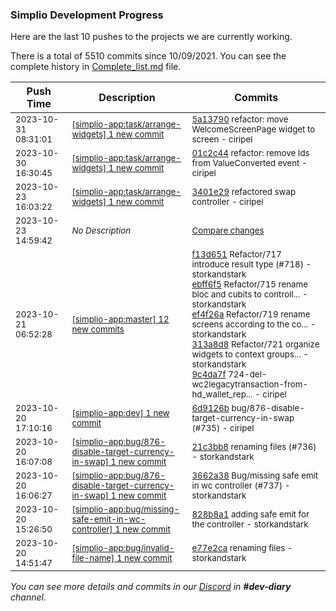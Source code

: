 
### Simplio Development Progress

Here are the last 10 pushes to the projects we are currently working.

There is a total of 5510 commits since 10/09/2021. You can see the complete history in
 [Complete_list.md](Complete_list.md) file.

| Push Time | Description | Commits |
| --- | --- | --- |
| <sub>2023-10-31 08:31:01</sub> | <sub>[[simplio-app:task/arrange-widgets] 1 new commit](https://github.com/SimplioOfficial/simplio-app/commit/5a13790e1d30d6dd83e9e6db89b784fd00c8b287)</sub> | <sub>[5a13790](https://github.com/SimplioOfficial/simplio-app/commit/5a13790e1d30d6dd83e9e6db89b784fd00c8b287) refactor: move WelcomeScreenPage widget to screen - ciripel</sub> |
| <sub>2023-10-30 16:30:45</sub> | <sub>[[simplio-app:task/arrange-widgets] 1 new commit](https://github.com/SimplioOfficial/simplio-app/commit/01c2c4499c22f8ea7e0e874ba063d3c4c29b2ae2)</sub> | <sub>[01c2c44](https://github.com/SimplioOfficial/simplio-app/commit/01c2c4499c22f8ea7e0e874ba063d3c4c29b2ae2) refactor: remove Ids from ValueConverted event - ciripel</sub> |
| <sub>2023-10-23 16:03:22</sub> | <sub>[[simplio-app:task/arrange-widgets] 1 new commit](https://github.com/SimplioOfficial/simplio-app/commit/3401e29fa45f6f9ad5a939ef20c21aba1517cf3c)</sub> | <sub>[3401e29](https://github.com/SimplioOfficial/simplio-app/commit/3401e29fa45f6f9ad5a939ef20c21aba1517cf3c) refactored swap controller - ciripel</sub> |
| <sub>2023-10-23 14:59:42</sub> | <sub>_No Description_</sub> | <sub>[Compare changes](https://github.com/SimplioOfficial/simplio-app/compare/63ad29e612dd...3351bb2bff52)</sub> |
| <sub>2023-10-21 06:52:28</sub> | <sub>[[simplio-app:master] 12 new commits](https://github.com/SimplioOfficial/simplio-app/compare/9b077d8cc7ba...d40853f8680a)</sub> | <sub>[f13d651](https://github.com/SimplioOfficial/simplio-app/commit/f13d651bb8899dc8cda97564d94a7244ae1d958e) Refactor/717 introduce result type (#718) - storkandstark<br>[ebff6f5](https://github.com/SimplioOfficial/simplio-app/commit/ebff6f573ae2d67df9c5d94eef4a965fed88b186) Refactor/715 rename bloc and cubits to controll... - storkandstark<br>[ef4f26a](https://github.com/SimplioOfficial/simplio-app/commit/ef4f26a7064f236fb13ce91df0960f61a3547973) Refactor/719 rename screens according to the co... - storkandstark<br>[313a8d8](https://github.com/SimplioOfficial/simplio-app/commit/313a8d80ea62109b42d411040462a6e9d0337610) Refactor/721 organize widgets to context groups... - storkandstark<br>[9c4da7f](https://github.com/SimplioOfficial/simplio-app/commit/9c4da7f9e383cd3ffc68ae12ac78b2a296910d8f) 724-del-wc2legacytransaction-from-hd_wallet_rep... - ciripel</sub> |
| <sub>2023-10-20 17:10:16</sub> | <sub>[[simplio-app:dev] 1 new commit](https://github.com/SimplioOfficial/simplio-app/commit/6d9126b0c61006ad7ae56e500414171f5e58d90e)</sub> | <sub>[6d9126b](https://github.com/SimplioOfficial/simplio-app/commit/6d9126b0c61006ad7ae56e500414171f5e58d90e) bug/876-disable-target-currency-in-swap (#735) - ciripel</sub> |
| <sub>2023-10-20 16:07:08</sub> | <sub>[[simplio-app:bug/876-disable-target-currency-in-swap] 1 new commit](https://github.com/SimplioOfficial/simplio-app/commit/21c3bb87c4ddfc42c16e9f4164b40f86a11e7c50)</sub> | <sub>[21c3bb8](https://github.com/SimplioOfficial/simplio-app/commit/21c3bb87c4ddfc42c16e9f4164b40f86a11e7c50) renaming files (#736) - storkandstark</sub> |
| <sub>2023-10-20 16:06:27</sub> | <sub>[[simplio-app:bug/876-disable-target-currency-in-swap] 1 new commit](https://github.com/SimplioOfficial/simplio-app/commit/3662a38aad1a6c9b3d0635a2c6e1bc8da88f63c3)</sub> | <sub>[3662a38](https://github.com/SimplioOfficial/simplio-app/commit/3662a38aad1a6c9b3d0635a2c6e1bc8da88f63c3) Bug/missing safe emit in wc controller (#737) - storkandstark</sub> |
| <sub>2023-10-20 15:26:50</sub> | <sub>[[simplio-app:bug/missing-safe-emit-in-wc-controller] 1 new commit](https://github.com/SimplioOfficial/simplio-app/commit/828b8a109c305f42df2b5387b69d8f03690021fc)</sub> | <sub>[828b8a1](https://github.com/SimplioOfficial/simplio-app/commit/828b8a109c305f42df2b5387b69d8f03690021fc) adding safe emit for the controller - storkandstark</sub> |
| <sub>2023-10-20 14:51:47</sub> | <sub>[[simplio-app:bug/invalid-file-name] 1 new commit](https://github.com/SimplioOfficial/simplio-app/commit/e77e2ca47636e07f19fe6406a0bf4442dfde3726)</sub> | <sub>[e77e2ca](https://github.com/SimplioOfficial/simplio-app/commit/e77e2ca47636e07f19fe6406a0bf4442dfde3726) renaming files - storkandstark</sub> |

_You can see more details and commits in our [Discord](https://discord.gg/aKhjuwZmdP) in **#dev-diary** channel._
